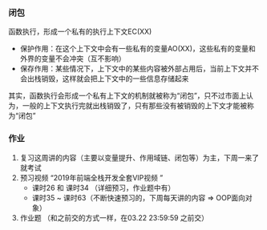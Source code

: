 ### 闭包
函数执行，形成一个私有的执行上下文EC(XX)
- 保护作用：在这个上下文中会有一些私有的变量AO(XX)，这些私有的变量和外界的变量不会冲突（互不影响）
- 保存作用：某些情况下，上下文中的某些内容被外部占用后，当前上下文并不会出栈销毁，这样就会把上下文中的一些信息存储起来

其实，函数执行会形成一个私有上下文的机制就被称为“闭包”，只不过市面上认为，一般的上下文执行完就出栈销毁了，只有那些没有被销毁的上下文才能被称为“闭包”

### 作业
1. 复习这周讲的内容（主要以变量提升、作用域链、闭包等）为主，下周一来了就考试
2. 预习视频 “2019年前端全栈开发全套VIP视频 ”
   + 课时26 和 课时34 （详细预习，作业题中有）
   + 课时35 ~ 课时63（不断快速预习的，下周每天讲的内容 => OOP面向对象）
3. 作业题 （和之前交的方式一样，在03.22 23:59:59 之前交）